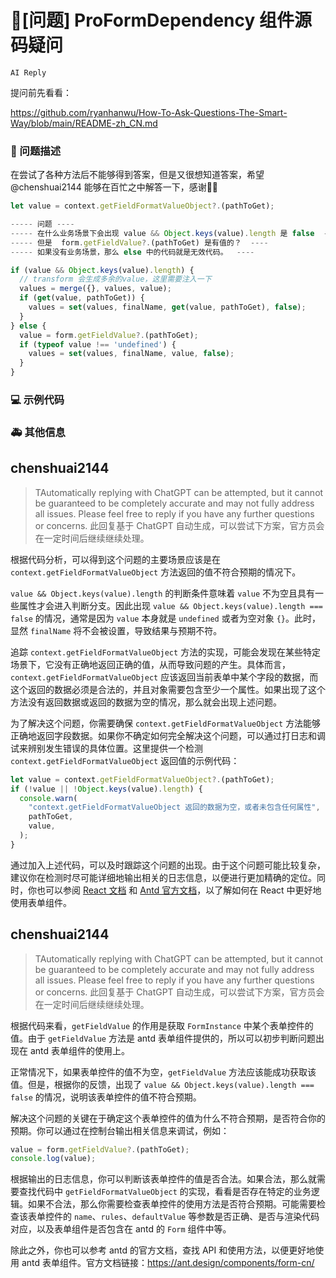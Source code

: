 # 🧐[问题] ProFormDependency 组件源码疑问

`AI Reply`

提问前先看看：

https://github.com/ryanhanwu/How-To-Ask-Questions-The-Smart-Way/blob/main/README-zh_CN.md

### 🧐 问题描述

在尝试了各种方法后不能够得到答案，但是又很想知道答案，希望 @chenshuai2144 能够在百忙之中解答一下，感谢🙏🙏

```js
let value = context.getFieldFormatValueObject?.(pathToGet);

----- 问题 ----
----- 在什么业务场景下会出现 value && Object.keys(value).length 是 false  -----
----- 但是  form.getFieldValue?.(pathToGet) 是有值的？  ----
----- 如果没有业务场景，那么 else 中的代码就是无效代码。  ----

if (value && Object.keys(value).length) {
  // transform 会生成多余的value，这里需要注入一下
  values = merge({}, values, value);
  if (get(value, pathToGet)) {
    values = set(values, finalName, get(value, pathToGet), false);
  }
} else {
  value = form.getFieldValue?.(pathToGet);
  if (typeof value !== 'undefined') {
    values = set(values, finalName, value, false);
  }
}
```

### 💻 示例代码

<!--
如果你有解决方案，在这里清晰地阐述
-->

### 🚑 其他信息

<!--
如截图等其他信息可以贴在这里
-->

## chenshuai2144

> TAutomatically replying with ChatGPT can be attempted, but it cannot be guaranteed to be completely accurate and may not fully address all issues. Please feel free to reply if you have any further questions or concerns.
> 此回复基于 ChatGPT 自动生成，可以尝试下方案，官方员会在一定时间后继续继续处理。

根据代码分析，可以得到这个问题的主要场景应该是在 `context.getFieldFormatValueObject` 方法返回的值不符合预期的情况下。

`value && Object.keys(value).length` 的判断条件意味着 `value` 不为空且具有一些属性才会进入判断分支。因此出现 `value && Object.keys(value).length === false` 的情况，通常是因为 `value` 本身就是 `undefined` 或者为空对象 `{}`。此时，显然 `finalName` 将不会被设置，导致结果与预期不符。

追踪 `context.getFieldFormatValueObject` 方法的实现，可能会发现在某些特定场景下，它没有正确地返回正确的值，从而导致问题的产生。具体而言，`context.getFieldFormatValueObject` 应该返回当前表单中某个字段的数据，而这个返回的数据必须是合法的，并且对象需要包含至少一个属性。如果出现了这个方法没有返回数据或返回的数据为空的情况，那么就会出现上述问题。

为了解决这个问题，你需要确保 `context.getFieldFormatValueObject` 方法能够正确地返回字段数据。如果你不确定如何完全解决这个问题，可以通过打日志和调试来辨别发生错误的具体位置。这里提供一个检测 `context.getFieldFormatValueObject` 返回值的示例代码：

```js
let value = context.getFieldFormatValueObject?.(pathToGet);
if (!value || !Object.keys(value).length) {
  console.warn(
    "context.getFieldFormatValueObject 返回的数据为空，或者未包含任何属性",
    pathToGet,
    value,
  );
}
```

通过加入上述代码，可以及时跟踪这个问题的出现。由于这个问题可能比较复杂，建议你在检测时尽可能详细地输出相关的日志信息，以便进行更加精确的定位。同时，你也可以参阅 [React 文档](https://reactjs.org/docs/forms.html) 和 [Antd 官方文档](https://ant.design/components/form-cn/)，以了解如何在 React 中更好地使用表单组件。

## chenshuai2144

> TAutomatically replying with ChatGPT can be attempted, but it cannot be guaranteed to be completely accurate and may not fully address all issues. Please feel free to reply if you have any further questions or concerns.
> 此回复基于 ChatGPT 自动生成，可以尝试下方案，官方员会在一定时间后继续继续处理。

根据代码来看，`getFieldValue` 的作用是获取 `FormInstance` 中某个表单控件的值。由于 `getFieldValue` 方法是 antd 表单组件提供的，所以可以初步判断问题出现在 antd 表单组件的使用上。

正常情况下，如果表单控件的值不为空，`getFieldValue` 方法应该能成功获取该值。但是，根据你的反馈，出现了 `value && Object.keys(value).length === false` 的情况，说明该表单控件的值不符合预期。

解决这个问题的关键在于确定这个表单控件的值为什么不符合预期，是否符合你的预期。你可以通过在控制台输出相关信息来调试，例如：

```js
value = form.getFieldValue?.(pathToGet);
console.log(value);
```

根据输出的日志信息，你可以判断该表单控件的值是否合法。如果合法，那么就需要查找代码中 `getFieldFormatValueObject` 的实现，看看是否存在特定的业务逻辑。如果不合法，那么你需要检查表单控件的使用方法是否符合预期。可能需要检查该表单控件的 `name`、`rules`、`defaultValue` 等参数是否正确、是否与渲染代码对应，以及表单组件是否包含在 antd 的 `Form` 组件中等。

除此之外，你也可以参考 antd 的官方文档，查找 API 和使用方法，以便更好地使用 antd 表单组件。官方文档链接：https://ant.design/components/form-cn/
